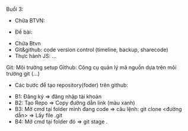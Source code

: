 Buổi 3:

- Chữa BTVN:

* Đề bài:

- Chữa Btvn
- Git&github: code version control (timeline, backup, sharecode)
- Thực hành JS: ...

Git: Môi trường setup
Github: Công cụ quản lý mã nguồn dựa trên môi trường git (...)

- Các bước để tạo repository(foder) trên github:

* B1: Đăng ký => đăng nhập tài khoản
* B2: Tạo Repo => Copy đường dẫn link (màu xanh)
* B3: Mở cmd tại folder mình đang code => câu lệnh: git clone <đường dẫn> => Lấy file .git
* B4: Mở cmd tại folder đó => git stage .
